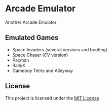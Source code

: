 # Arcade Emulator

Another Arcade Emulator

## Emulated Games

- Space Invaders (several versions and bootleg)
- Space Chaser (CV version)
- Pacman
- RallyX
- Gameboy Tetris and Alleyway

## License

This project is licensed under the [MIT License](LICENSE)
